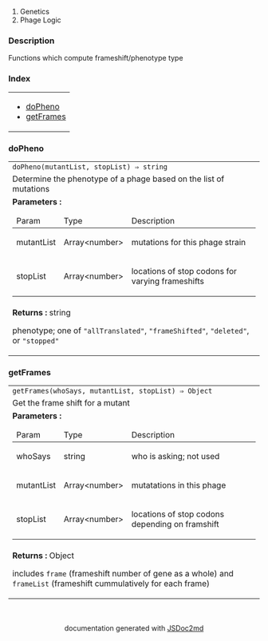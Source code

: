   <ol class="breadcrumb">
<li>Genetics</li>
<li>Phage Logic</li>
</ol>
<p class="comment">
<h3>Description</h3>
</p>
<p class="comment">
Functions which compute frameshift/phenotype type
</p>
<section>
<h3 id="index">Index</h3>
<table class="table table-sm table-bordered index-table">
<tbody>
<tr>
<td class="col-md-4">
<ul class="index-list">
<li>
<a href="#module_Phage Logic.doPheno">doPheno</a>
</li>
<li>
<a href="#module_Phage Logic.getFrames">getFrames</a>
</li>
</ul>
</td>
</tr>
</tbody>
</table>
</section>
  <section>
<a name="module_Phage Logic.doPheno"></a>
<h3 id=doPheno>doPheno</h3>
<table class="table table-sm table-bordered">
<tbody>
<tr>
<td class="col-md-4"><code>doPheno(mutantList, stopList) ⇒ string</code></td>
</tr>
<tr>
<td class="col-md-4"><div class="io-description">Determine the phenotype of a phage based on the list of mutations</div></td>
</tr>
<tr>
<td class="col-md-4">
<div class="io-description">
<b>Parameters :</b> <table class="params">
<thead>
<tr>
<td>Param</td>
<td>Type</td>
<td>Description</td>
</tr>
</thead>
<tbody>
<tr>
<td>mutantList</td><td>Array&lt;number&gt;</td><td><p>mutations for this phage strain</p>
</td>
</tr><tr>
<td>stopList</td><td>Array&lt;number&gt;</td><td><p>locations of stop codons for varying frameshifts</p>
</td>
</tr></tbody>
</table>
</div>
</td>
</tr>
<tr>
<td class="col-md-4">
<div class="io-description"><b>Returns : </b> string<div class="io-description">
<p>phenotype; one of <code>&quot;allTranslated&quot;</code>, <code>&quot;frameShifted&quot;</code>, <code>&quot;deleted&quot;</code>, or <code>&quot;stopped&quot;</code></p>
</div>
</div>
</td>
</tr>
</tbody>
</table>
</section>
  <section>
<a name="module_Phage Logic.getFrames"></a>
<h3 id=getFrames>getFrames</h3>
<table class="table table-sm table-bordered">
<tbody>
<tr>
<td class="col-md-4"><code>getFrames(whoSays, mutantList, stopList) ⇒ Object</code></td>
</tr>
<tr>
<td class="col-md-4"><div class="io-description">Get the frame shift for a mutant</div></td>
</tr>
<tr>
<td class="col-md-4">
<div class="io-description">
<b>Parameters :</b> <table class="params">
<thead>
<tr>
<td>Param</td>
<td>Type</td>
<td>Description</td>
</tr>
</thead>
<tbody>
<tr>
<td>whoSays</td><td>string</td><td><p>who is asking; not used</p>
</td>
</tr><tr>
<td>mutantList</td><td>Array&lt;number&gt;</td><td><p>mutatations in this phage</p>
</td>
</tr><tr>
<td>stopList</td><td>Array&lt;number&gt;</td><td><p>locations of stop codons depending on framshift</p>
</td>
</tr></tbody>
</table>
</div>
</td>
</tr>
<tr>
<td class="col-md-4">
<div class="io-description"><b>Returns : </b> Object<div class="io-description">
<p>includes <code>frame</code> (frameshift number of gene as a whole) and <code>frameList</code> (frameshift cummulatively for each frame)</p>
</div>
</div>
</td>
</tr>
</tbody>
</table>
</section>
<section style="margin-top:50px;text-align:center;">
documentation generated with <a href="https://github.com/jsdoc2md/jsdoc-to-markdown/">JSDoc2md</a>
</section>
